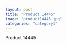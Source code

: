 ```yaml
---
layout: post
title: "Product 14445"
image: "product14445.jpg"
categories: "category1"
---
```

Product 14445
